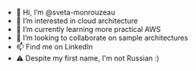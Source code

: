 - 👋 Hi, I’m @sveta-monrouzeau
- 👀 I’m interested in cloud architecture
- 🌱 I’m currently learning more practical AWS
- 💞️ I’m looking to collaborate on sample architectures
- 📫 Find me on LinkedIn
- ⚠️ Despite my first name, I'm not Russian :)

<!---
sveta-monrouzeau/sveta-monrouzeau is a ✨ special ✨ repository because its `README.md` (this file) appears on your GitHub profile.
You can click the Preview link to take a look at your changes.
--->
